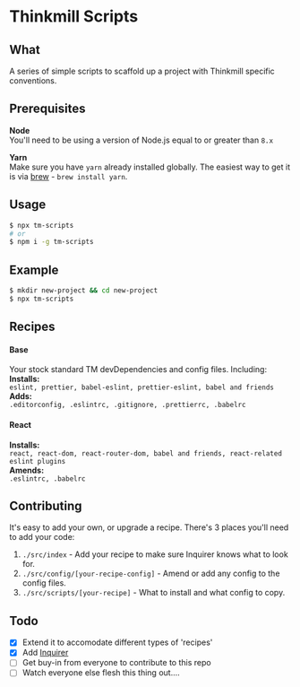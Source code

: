 # Thinkmill Scripts

## What
A series of simple scripts to scaffold up a project with Thinkmill specific conventions.

## Prerequisites
**Node**  
You'll need to be using a version of Node.js equal to or greater than `8.x`

**Yarn**  
Make sure you have `yarn` already installed globally. The easiest way to get it is via [brew](https://brew.sh/) - `brew install yarn`.

## Usage
```sh
$ npx tm-scripts
# or
$ npm i -g tm-scripts
```

## Example
```sh
$ mkdir new-project && cd new-project
$ npx tm-scripts
```

## Recipes
#### Base
Your stock standard TM devDependencies and config files. Including:
**Installs:**  
`eslint, prettier, babel-eslint, prettier-eslint, babel and friends`  
**Adds:**  
`.editorconfig, .eslintrc, .gitignore, .prettierrc, .babelrc`

#### React
**Installs:**  
`react, react-dom, react-router-dom, babel and friends, react-related eslint plugins`  
**Amends:**  
`.eslintrc, .babelrc`

## Contributing
It's easy to add your own, or upgrade a recipe. There's 3 places you'll need to add your code:
1. `./src/index` - Add your recipe to make sure Inquirer knows what to look for.
2. `./src/config/[your-recipe-config]` - Amend or add any config to the config files.
3. `./src/scripts/[your-recipe]` - What to install and what config to copy.

## Todo
- [x] Extend it to accomodate different types of 'recipes'
- [x] Add [Inquirer](https://github.com/SBoudrias/Inquirer.js)
- [ ] Get buy-in from everyone to contribute to this repo
- [ ] Watch everyone else flesh this thing out....
